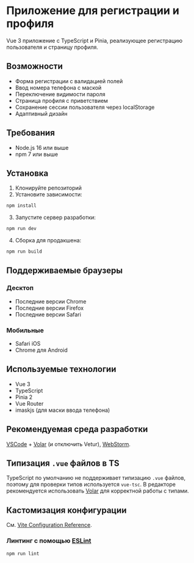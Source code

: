 # Приложение для регистрации и профиля

Vue 3 приложение с TypeScript и Pinia, реализующее регистрацию пользователя и страницу профиля.

## Возможности

- Форма регистрации с валидацией полей
- Ввод номера телефона с маской
- Переключение видимости пароля
- Страница профиля с приветствием
- Сохранение сессии пользователя через localStorage
- Адаптивный дизайн

## Требования

- Node.js 16 или выше
- npm 7 или выше

## Установка

1. Клонируйте репозиторий
2. Установите зависимости:
```bash
npm install
```

3. Запустите сервер разработки:
```bash
npm run dev
```

4. Сборка для продакшена:
```bash
npm run build
```

## Поддерживаемые браузеры

### Десктоп
- Последние версии Chrome
- Последние версии Firefox
- Последние версии Safari

### Мобильные
- Safari iOS
- Chrome для Android

## Используемые технологии

- Vue 3
- TypeScript
- Pinia 2
- Vue Router
- imaskjs (для маски ввода телефона)

## Рекомендуемая среда разработки

[VSCode](https://code.visualstudio.com/) + [Volar](https://marketplace.visualstudio.com/items?itemName=Vue.volar) (и отключить Vetur), [WebStorm](https://www.jetbrains.com/webstorm/).

## Типизация `.vue` файлов в TS

TypeScript по умолчанию не поддерживает типизацию `.vue` файлов, поэтому для проверки типов используется `vue-tsc`. В редакторе рекомендуется использовать [Volar](https://marketplace.visualstudio.com/items?itemName=Vue.volar) для корректной работы с типами.

## Кастомизация конфигурации

См. [Vite Configuration Reference](https://vite.dev/config/).

### Линтинг с помощью [ESLint](https://eslint.org/)

```sh
npm run lint
```
